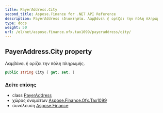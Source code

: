 ```yaml
---
title: PayerAddress.City
second_title: Aspose.Finance for .NET API Reference
description: PayerAddress ιδιοκτησία. Λαμβάνει ή ορίζει την πόλη πληρωμής.
type: docs
weight: 50
url: /el/net/aspose.finance.ofx.tax1099/payeraddress/city/
---
```

## PayerAddress.City property

Λαμβάνει ή ορίζει την πόλη πληρωμής.

```csharp
public string City { get; set; }
```

### Δείτε επίσης

* class [PayerAddress](../)
* χώρος ονομάτων [Aspose.Finance.Ofx.Tax1099](../../payeraddress/)
* συνέλευση [Aspose.Finance](../../../)


